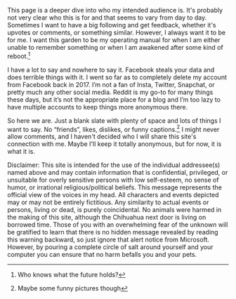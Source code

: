 This page is a deeper dive into who my intended audience is. It's probably not very clear who this is for and that seems to vary from day to day.  Sometimes I want to have a big following and get feedback, whether it's upvotes or comments, or something similar.  However, I always want it to be for me.  I want this garden to be my operating manual for when I am either unable to remember something or when I am awakened after some kind of reboot.[^1]

I have a lot to say and nowhere to say it. Facebook steals your data and does terrible things with it. I went so far as to completely delete my account from Facebook back in 2017. I’m not a fan of Insta, Twitter, Snapchat, or pretty much any other social media. Reddit is my go-to for many things these days, but it’s not the appropriate place for a blog and I’m too lazy to have multiple accounts to keep things more anonymous there.

So here we are. Just a blank slate with plenty of space and lots of things I want to say. No “friends”, likes, dislikes, or funny captions.[^2] I might never allow comments, and I haven't decided who I will share this site's connection with me.  Maybe I'll keep it totally anonymous, but for now, it is what it is.

Disclaimer: This site is intended for the use of the individual addressee(s) named above and may contain information that is confidential, privileged, or unsuitable for overly sensitive persons with low self-esteem, no sense of humor, or irrational religious/political beliefs. This message represents the official view of the voices in my head. All characters and events depicted may or may not be entirely fictitious. Any similarity to actual events or persons, living or dead, is purely coincidental. No animals were harmed in the making of this site, although the Chihuahua next door is living on borrowed time. Those of you with an overwhelming fear of the unknown will be gratified to learn that there is no hidden message revealed by reading this warning backward, so just ignore that alert notice from Microsoft. However, by pouring a complete circle of salt around yourself and your computer you can ensure that no harm befalls you and your pets.

[^1]: Who knows what the future holds?
[^2]: Maybe some funny pictures though